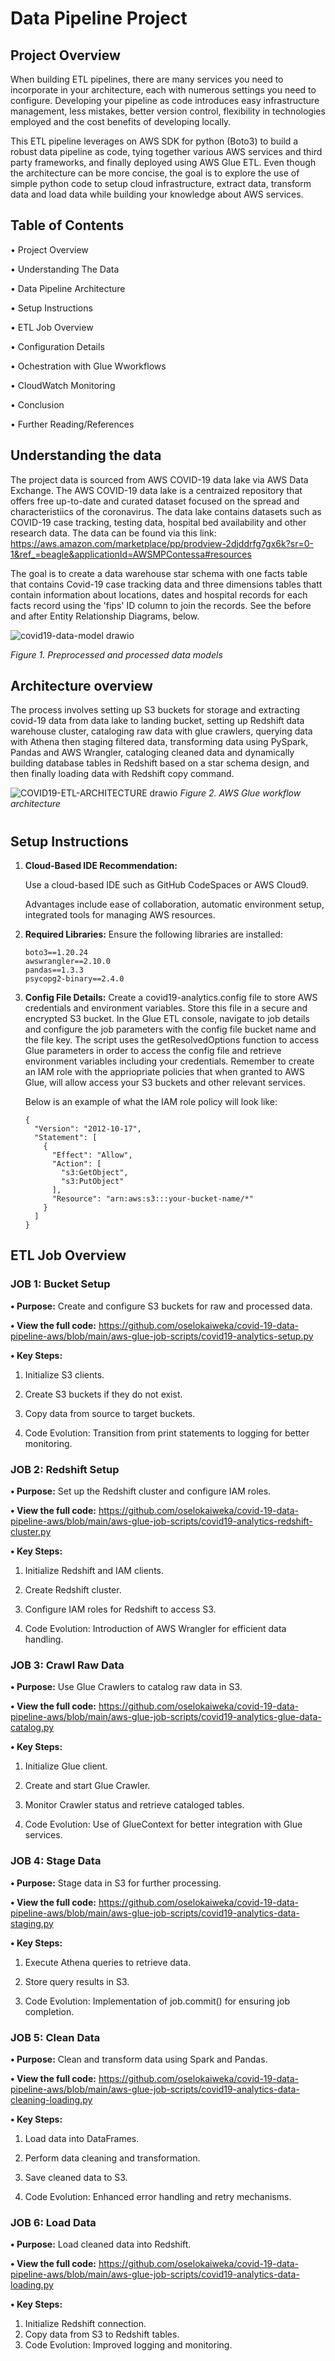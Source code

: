 # Data Pipeline Project


## Project Overview
When building ETL pipelines, there are many services you need to incorporate in your architecture, each with numerous settings you need to configure.  Developing your pipeline as code introduces easy infrastructure management, less mistakes, better version control, flexibility in technologies employed and the cost benefits of developing locally.

This ETL pipeline leverages on AWS SDK for python (Boto3) to build a robust data pipeline as code, tying together various AWS services and third party frameworks, and finally deployed using AWS Glue ETL. Even though the architecture can be more concise, the goal is to explore the use of simple python code to setup cloud infrastructure, extract data, transform data and load data while building your knowledge about AWS services.

## Table of Contents
•	Project Overview

•	Understanding The Data

•	Data Pipeline Architecture 

•	Setup Instructions

•	ETL Job Overview

•	Configuration Details

•	Ochestration with Glue Wworkflows

•	CloudWatch Monitoring

•	Conclusion

•	Further Reading/References


## Understanding the data
The project data is sourced from AWS COVID-19 data lake via AWS Data Exchange. The AWS COVID-19 data lake is a centraized repository that offers free up-to-date and curated dataset focused on the spread and characteristiics of the coronavirus. The data lake contains datasets such as COVID-19 case tracking, testing data, hospital bed availability and other research data. The data can be found via this link: https://aws.amazon.com/marketplace/pp/prodview-2djddrfg7gx6k?sr=0-1&ref_=beagle&applicationId=AWSMPContessa#resources

The goal is to create a data warehouse star schema with one facts table that contains Covid-19 case tracking data and three dimensions tables thatt contain information about locations, dates and hospital records for each facts record using the 'fips' ID column to join the records. See the before and after Entity Relationship Diagrams, below. 
 
![covid19-data-model drawio](https://github.com/user-attachments/assets/fd7692ff-eaac-4fa9-80a6-9340bfc1db81)

_Figure 1. Preprocessed and processed data models_

## Architecture overview
The process involves setting up S3 buckets for storage and extracting covid-19 data from data lake to landing bucket, setting up Redshift data warehouse cluster, cataloging raw data with glue crawlers, querying data with Athena then staging filtered data, transforming data using PySpark, Pandas and AWS Wrangler, cataloging cleaned data and dynamically building database tables in Redshift based on a star schema design, and then finally loading data with Redshift copy command.  


![COVID19-ETL-ARCHITECTURE drawio](https://github.com/user-attachments/assets/635eda25-85ba-4c43-a4f8-de0389ffbed5)
                          _Figure 2. AWS Glue workflow architecture_


#
## Setup Instructions
1.	**Cloud-Based IDE Recommendation:**
	
    Use a cloud-based IDE such as GitHub CodeSpaces or AWS Cloud9.

    Advantages include ease of collaboration, automatic environment setup, integrated tools for managing AWS resources.

2.  **Required Libraries:**
    Ensure the following libraries are installed:

        boto3==1.20.24
        awswrangler==2.10.0
        pandas==1.3.3
        psycopg2-binary==2.4.0

3.	**Config File Details:**
    Create a covid19-analytics.config file to store AWS credentials and environment variables. Store this file in a secure and encrypted S3 bucket. In the Glue ETL console, navigate to job details and configure the job parameters with the config file bucket name and the file key. The script uses the getResolvedOptions function to access Glue parameters in order to access the config file and retrieve environment variables including your credentials. Remember to create an IAM role with the appriopriate policies that when granted to AWS Glue, will allow access your S3 buckets and other relevant services. 

    Below is an example of what the IAM role policy will look like:

        {
          "Version": "2012-10-17", 
          "Statement": [
            {
              "Effect": "Allow", 
              "Action": [
                "s3:GetObject",
                "s3:PutObject"
              ],
              "Resource": "arn:aws:s3:::your-bucket-name/*"
            }
          ]
        }

## ETL Job Overview
### JOB 1: Bucket Setup
**•	Purpose:** Create and configure S3 buckets for raw and processed data.

**• View the full code:** https://github.com/oselokaiweka/covid-19-data-pipeline-aws/blob/main/aws-glue-job-scripts/covid19-analytics-setup.py

**•	Key Steps:**

  1. Initialize S3 clients.
  
  2. Create S3 buckets if they do not exist.
  
  3. Copy data from source to target buckets.
  
  4. Code Evolution: Transition from print statements to logging for better monitoring.
    
### JOB 2: Redshift Setup
**•	Purpose:** Set up the Redshift cluster and configure IAM roles.

**• View the full code:** https://github.com/oselokaiweka/covid-19-data-pipeline-aws/blob/main/aws-glue-job-scripts/covid19-analytics-redshift-cluster.py

**•	Key Steps:**

  1. Initialize Redshift and IAM clients.
  
  2. Create Redshift cluster.
  
  3. Configure IAM roles for Redshift to access S3.
  
  4. Code Evolution: Introduction of AWS Wrangler for efficient data handling.

### JOB 3: Crawl Raw Data
**•	Purpose:** Use Glue Crawlers to catalog raw data in S3.

**• View the full code:** https://github.com/oselokaiweka/covid-19-data-pipeline-aws/blob/main/aws-glue-job-scripts/covid19-analytics-glue-data-catalog.py

**•	Key Steps:**

  1. Initialize Glue client.
  
  2. Create and start Glue Crawler.
  
  3. Monitor Crawler status and retrieve cataloged tables.
  
  4. Code Evolution: Use of GlueContext for better integration with Glue services.

### JOB 4: Stage Data
**•	Purpose:** Stage data in S3 for further processing.

**• View the full code:** https://github.com/oselokaiweka/covid-19-data-pipeline-aws/blob/main/aws-glue-job-scripts/covid19-analytics-data-staging.py

**•	Key Steps:**

  1. Execute Athena queries to retrieve data.
  
  2. Store query results in S3.
  
  3. Code Evolution: Implementation of job.commit() for ensuring job completion.

### JOB 5: Clean Data
**•	Purpose:** Clean and transform data using Spark and Pandas.

**• View the full code:** https://github.com/oselokaiweka/covid-19-data-pipeline-aws/blob/main/aws-glue-job-scripts/covid19-analytics-data-cleaning-loading.py

**•	Key Steps:**

  1. Load data into DataFrames.
  
  2. Perform data cleaning and transformation.
  
  3. Save cleaned data to S3.
  
  4. Code Evolution: Enhanced error handling and retry mechanisms.

### JOB 6: Load Data
**•	Purpose:** Load cleaned data into Redshift.

**• View the full code:** https://github.com/oselokaiweka/covid-19-data-pipeline-aws/blob/main/aws-glue-job-scripts/covid19-analytics-data-loading.py

**•	Key Steps:**

1. Initialize Redshift connection.
2. Copy data from S3 to Redshift tables.
3. Code Evolution: Improved logging and monitoring.
